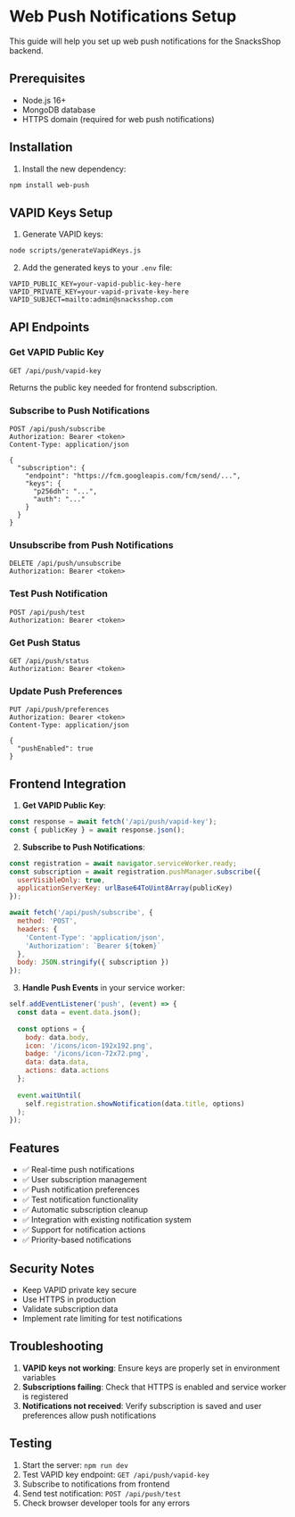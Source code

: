 # Web Push Notifications Setup

This guide will help you set up web push notifications for the SnacksShop backend.

## Prerequisites

- Node.js 16+ 
- MongoDB database
- HTTPS domain (required for web push notifications)

## Installation

1. Install the new dependency:
```bash
npm install web-push
```

## VAPID Keys Setup

1. Generate VAPID keys:
```bash
node scripts/generateVapidKeys.js
```

2. Add the generated keys to your `.env` file:
```env
VAPID_PUBLIC_KEY=your-vapid-public-key-here
VAPID_PRIVATE_KEY=your-vapid-private-key-here
VAPID_SUBJECT=mailto:admin@snacksshop.com
```

## API Endpoints

### Get VAPID Public Key
```
GET /api/push/vapid-key
```
Returns the public key needed for frontend subscription.

### Subscribe to Push Notifications
```
POST /api/push/subscribe
Authorization: Bearer <token>
Content-Type: application/json

{
  "subscription": {
    "endpoint": "https://fcm.googleapis.com/fcm/send/...",
    "keys": {
      "p256dh": "...",
      "auth": "..."
    }
  }
}
```

### Unsubscribe from Push Notifications
```
DELETE /api/push/unsubscribe
Authorization: Bearer <token>
```

### Test Push Notification
```
POST /api/push/test
Authorization: Bearer <token>
```

### Get Push Status
```
GET /api/push/status
Authorization: Bearer <token>
```

### Update Push Preferences
```
PUT /api/push/preferences
Authorization: Bearer <token>
Content-Type: application/json

{
  "pushEnabled": true
}
```

## Frontend Integration

1. **Get VAPID Public Key**:
```javascript
const response = await fetch('/api/push/vapid-key');
const { publicKey } = await response.json();
```

2. **Subscribe to Push Notifications**:
```javascript
const registration = await navigator.serviceWorker.ready;
const subscription = await registration.pushManager.subscribe({
  userVisibleOnly: true,
  applicationServerKey: urlBase64ToUint8Array(publicKey)
});

await fetch('/api/push/subscribe', {
  method: 'POST',
  headers: {
    'Content-Type': 'application/json',
    'Authorization': `Bearer ${token}`
  },
  body: JSON.stringify({ subscription })
});
```

3. **Handle Push Events** in your service worker:
```javascript
self.addEventListener('push', (event) => {
  const data = event.data.json();
  
  const options = {
    body: data.body,
    icon: '/icons/icon-192x192.png',
    badge: '/icons/icon-72x72.png',
    data: data.data,
    actions: data.actions
  };
  
  event.waitUntil(
    self.registration.showNotification(data.title, options)
  );
});
```

## Features

- ✅ Real-time push notifications
- ✅ User subscription management
- ✅ Push notification preferences
- ✅ Test notification functionality
- ✅ Automatic subscription cleanup
- ✅ Integration with existing notification system
- ✅ Support for notification actions
- ✅ Priority-based notifications

## Security Notes

- Keep VAPID private key secure
- Use HTTPS in production
- Validate subscription data
- Implement rate limiting for test notifications

## Troubleshooting

1. **VAPID keys not working**: Ensure keys are properly set in environment variables
2. **Subscriptions failing**: Check that HTTPS is enabled and service worker is registered
3. **Notifications not received**: Verify subscription is saved and user preferences allow push notifications

## Testing

1. Start the server: `npm run dev`
2. Test VAPID key endpoint: `GET /api/push/vapid-key`
3. Subscribe to notifications from frontend
4. Send test notification: `POST /api/push/test`
5. Check browser developer tools for any errors

